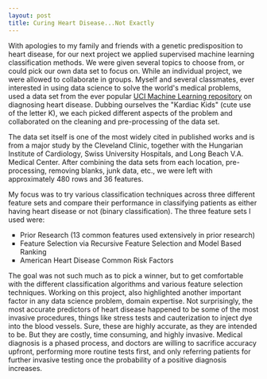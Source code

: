 ```yaml
---
layout: post
title: Curing Heart Disease...Not Exactly
---
```

With apologies to my family and friends with a genetic predisposition to heart disease, for our next project we applied supervised machine learning classification methods.  We were given several topics to choose from, or could pick our own data set to focus on. While an individual project, we were allowed to collaborate in groups. Myself and several classmates, ever interested in using data science to solve the world's medical problems, used a data set from the ever popular [UCI Machine Learning repository](http://archive.ics.uci.edu/ml/) on diagnosing heart disease. Dubbing ourselves the "Kardiac Kids" (cute use of the letter K), we each picked different aspects of the problem and collaborated on the cleaning and pre-processing of the data set.

The data set itself is one of the most widely cited in published works and is from a major study by the Cleveland Clinic, together with the Hungarian Institute of Cardiology, Swiss University Hospitals, and Long Beach V.A. Medical Center. After combining the data sets from each location, pre-processing, removing blanks, junk data, etc., we were left with approximately 480 rows and 36 features.

My focus was to try various classification techniques across three different feature sets and compare their performance in classifying patients as either having heart disease or not (binary classification). The three feature sets I used were:  
<ul style="list-style-type:square">
<li>Prior Research (13 common features used extensively in prior research)</li>  
<li>Feature Selection via Recursive Feature Selection and Model Based Ranking</li>  
<li>American Heart Disease Common Risk Factors</li>  
</ul>
The goal was not such much as to pick a winner, but to get comfortable with the different classification algorithms and various feature selection techniques. Working on this project, also highlighted another important factor in any data science problem, domain expertise. Not surprisingly, the most accurate predictors of heart disease happened to be some of the most invasive procedures, things like stress tests and cauterization to inject dye into the blood vessels. Sure, these are highly accurate, as they are intended to be. But they are costly, time consuming, and highly invasive. Medical diagnosis is a phased process, and doctors are willing to sacrifice accuracy upfront, performing more routine tests first, and only referring patients for further invasive testing once the probability of a positive diagnosis increases.
